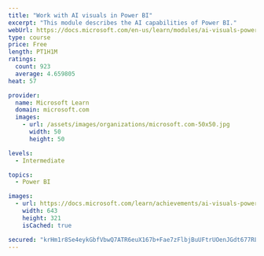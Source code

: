 ```yaml
---
title: "Work with AI visuals in Power BI"
excerpt: "This module describes the AI capabilities of Power BI."
webUrl: https://docs.microsoft.com/en-us/learn/modules/ai-visuals-power-bi/
type: course
price: Free
length: PT1H1M
ratings:
  count: 923
  average: 4.659805
heat: 57

provider:
  name: Microsoft Learn
  domain: microsoft.com
  images:
    - url: /assets/images/organizations/microsoft.com-50x50.jpg
      width: 50
      height: 50

levels:
  - Intermediate

topics:
  - Power BI

images:
  - url: https://docs.microsoft.com/learn/achievements/ai-visuals-power-bi-social.png
    width: 643
    height: 321
    isCached: true

secured: "krHm1r8Se4eykGbfVbwQ7ATR6euX167b+Fae7zFlbjBuUFtrUOenJGdt677RL+PEYlBEnwVBtp4VhoDnHVOKe0URcbMbIgy39TOjn95PQbCd4OA5bZI/c3eOKWIhE0UdBH64lvavCD4fICLULPy75Ydr/rBss/WJ7Xqla9SqxTXSW1iC+AzXVOBZFQXtff6zDzT1pSElc2OcFORKnrsD4PNC+Xb4n/y5+dlqVoSXZoWWA5KO+Nb8enKQtZ/fQRt0MVn7Dbnx24upKoKWH1XNE5hsqFBujpX9aKXJ7s9durlIth2/3qifOlSd0tVdeUzkL0roHT8R4GezBCwOsZEBiEdxmEPyCujFNBhajaHr9LqH2REkhs+o/Tx9Vd1zFo2eaZn2Fp5aezfEZphE6JebTvgC0QQgpyLxvR5SZd9T9ec=;adPTTtG8IWNalKi3gOg5tA=="
---
```


